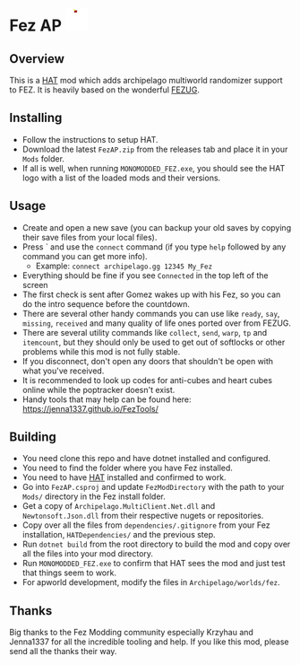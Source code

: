 # Fez AP ![thumbnail](icon.png)

## Overview

This is a [HAT](https://github.com/FEZModding/HAT) mod which adds archipelago multiworld randomizer support to FEZ.
It is heavily based on the wonderful [FEZUG](https://github.com/FEZModding/FEZUG).

## Installing

- Follow the instructions to setup HAT.
- Download the latest `FezAP.zip` from the releases tab and place it in your `Mods` folder.
- If all is well, when running `MONOMODDED_FEZ.exe`, you should see the HAT logo with a list of the loaded mods and their versions.

## Usage

- Create and open a new save (you can backup your old saves by copying their save files from your local files).
- Press \` and use the `connect` command (if you type `help` followed by any command you can get more info).
  - Example: `connect archipelago.gg 12345 My_Fez`
- Everything should be fine if you see `Connected` in the top left of the screen
- The first check is sent after Gomez wakes up with his Fez, so you can do the intro sequence before the countdown.
- There are several other handy commands you can use like `ready`, `say`, `missing`, `received` and many quality of life ones ported over from FEZUG.
- There are several utility commands like `collect`, `send`, `warp`, `tp` and `itemcount`, but they should only be used to get out of softlocks or other problems while this mod is not fully stable.
- If you disconnect, don't open any doors that shouldn't be open with what you've received.
- It is recommended to look up codes for anti-cubes and heart cubes online while the poptracker doesn't exist.
- Handy tools that may help can be found here: <https://jenna1337.github.io/FezTools/>

## Building

- You need clone this repo and have dotnet installed and configured.
- You need to find the folder where you have Fez installed.
- You need to have [HAT](https://github.com/FEZModding/HAT) installed and confirmed to work.
- Go into `FezAP.csproj` and update `FezModDirectory` with the path to your `Mods/` directory in the Fez install folder.
- Get a copy of `Archipelago.MultiClient.Net.dll` and `Newtonsoft.Json.dll` from their respective nugets or repositories.
- Copy over all the files from `dependencies/.gitignore` from your Fez installation, `HATDependencies/` and the previous step.
- Run `dotnet build` from the root directory to build the mod and copy over all the files into your mod directory.
- Run `MONOMODDED_FEZ.exe` to confirm that HAT sees the mod and just test that things seem to work.
- For apworld development, modify the files in `Archipelago/worlds/fez`.

## Thanks

Big thanks to the Fez Modding community especially Krzyhau and Jenna1337 for all the incredible tooling and help.
If you like this mod, please send all the thanks their way.
